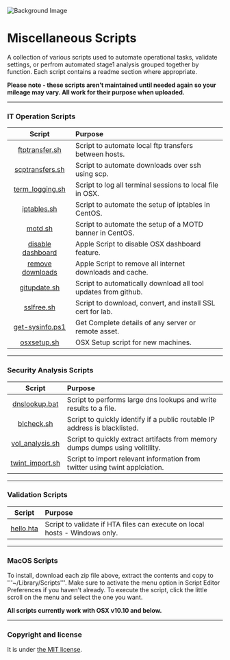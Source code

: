 ![Background Image](https://user-images.githubusercontent.com/6200040/50236438-60718a00-0388-11e9-887d-8bbc1f794ded.JPG)

# Miscellaneous Scripts

A collection of various scripts used to automate operational tasks, validate settings, or perfrom automated stage1 analysis grouped together by function.  Each script contains a readme section where appropriate.  

**Please note - these scripts aren't maintained until needed again so your mileage may vary.  All work for their purpose when uploaded.**

---

### IT Operation Scripts

| Script  |  Purpose |
|:-----------:|:--------|
| [ftptransfer.sh](https://github.com/ashbyca/rsc-admin/blob/master/ftptransfer.sh)     | Script to automate local ftp transfers between hosts. |
| [scptransfers.sh](https://github.com/ashbyca/rsc-admin/blob/master/scptransfers.sh)    | Script to automate downloads over ssh using scp.|
| [term_logging.sh](https://github.com/ashbyca/rsc-admin/blob/master/terminal_logging.sh)    | Script to log all terminal sessions to local file in OSX.  |
| [iptables.sh](https://github.com/ashbyca/rsc-admin/blob/master/iptables.sh) | Script to automate the setup of iptables in CentOS. |
| [motd.sh](https://github.com/ashbyca/rsc-admin/blob/master/motd.sh) | Script to automate the setup of a MOTD banner in CentOS. |
| [disable dashboard](https://github.com/ashbyca/rsc-admin/blob/master/Disable%20OSX%20Dashboard.zip) | Apple Script to disable OSX dashboard feature. |
| [remove downloads](https://github.com/ashbyca/rsc-admin/blob/master/Remove%20INET%20Downloads.zip) | Apple Script to remove all internet downloads and cache. |
| [gitupdate.sh](https://github.com/ashbyca/rsc-admin/blob/master/gitupdate.sh) | Script to automatically download all tool updates from github. |
| [sslfree.sh](https://github.com/ashbyca/rsc-admin/blob/master/sslfree.sh) | Script to download, convert, and install SSL cert for lab. | 
| [get-sysinfo.ps1](https://github.com/ashbyca/scripts/blob/master/get-sysinfo.ps1) | Get Complete details of any server or remote asset. |
| [osxsetup.sh](https://github.com/ashbyca/scripts/blob/master/osxsetup.sh) | OSX Setup script for new machines. |

---

### Security Analysis Scripts

| Script  |  Purpose |
|:-----------:|:--------|
| [dnslookup.bat](https://github.com/ashbyca/rsc-admin/blob/master/dnslookup.bat)     | Script to performs large dns lookups and write results to a file. |
| [blcheck.sh](https://github.com/ashbyca/rsc-admin/blob/master/blcheck.sh)     | Script to quickly identify if a public routable IP address is blacklisted. |
| [vol_analysis.sh](https://github.com/ashbyca/rsc-admin/blob/master/vol_analysis.sh)     | Script to quickly extract artifacts from memory dumps dumps using volitility. |
| [twint_import.sh](https://github.com/ashbyca/rsc-admin/blob/master/twint_import.sh)     | Script to import relevant information from twitter using twint applciation.  | 

---

### Validation Scripts

| Script  |  Purpose |
|:-----------:|:--------|
| [hello.hta](https://github.com/ashbyca/rsc-admin/blob/master/hello.hta)     | Script to validate if HTA files can execute on local hosts - Windows only. | 

---

### MacOS Scripts

To install, download each zip file above, extract the contents and copy to '''~/Library/Scripts'''.  Make sure to activate the menu option in Script Editor Preferences if you haven't already.  To execute the script, click the little scroll on the menu and select the one you want.

**All scripts currently work with OSX v10.10 and below.**  

---

### Copyright and license

It is under [the MIT license](/LICENSE).
